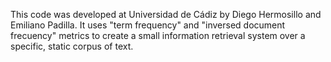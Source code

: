 This code was developed at Universidad de Cádiz by Diego Hermosillo and Emiliano Padilla. It uses "term frequency" and "inversed document frecuency" metrics to create a small information retrieval system over a specific, static corpus of text.

